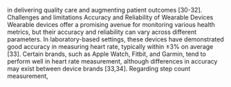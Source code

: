 in delivering quality care and augmenting patient outcomes [30-32].
Challenges and limitations
Accuracy and Reliability of Wearable Devices
Wearable devices offer a promising avenue for monitoring various health metrics, but their accuracy and
reliability can vary across different parameters. In laboratory-based settings, these devices have
demonstrated good accuracy in measuring heart rate, typically within ±3% on average [33]. Certain brands,
such as Apple Watch, Fitbit, and Garmin, tend to perform well in heart rate measurement, although
differences in accuracy may exist between device brands [33,34]. Regarding step count measurement,